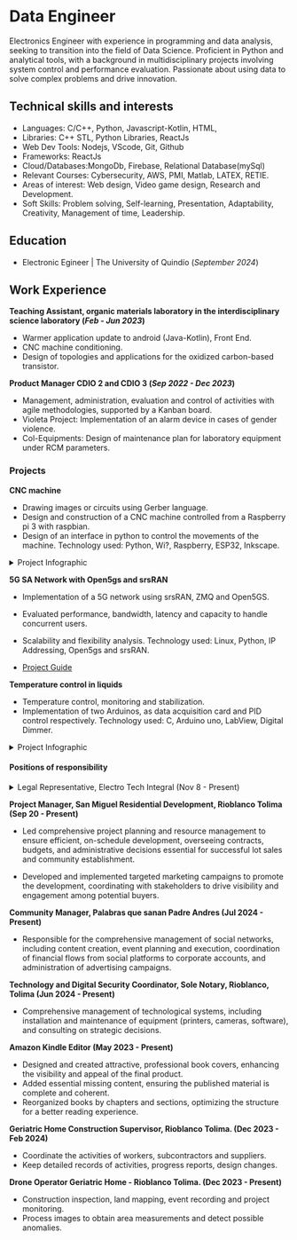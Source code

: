 # Data Engineer
Electronics Engineer with experience in programming and data analysis, seeking to transition into the field of Data Science. Proficient in Python and analytical tools, with a background in multidisciplinary projects involving system control and performance evaluation. Passionate about using data to solve complex problems and drive innovation.

## Technical skills and interests
- Languages: C/C++, Python, Javascript-Kotlin, HTML,
- Libraries: C++ STL, Python Libraries, ReactJs
- Web Dev Tools: Nodejs, VScode, Git, Github
- Frameworks: ReactJs
- Cloud/Databases:MongoDb, Firebase, Relational Database(mySql)
- Relevant Courses: Cybersecurity, AWS, PMI, Matlab, LATEX, RETIE.
- Areas of interest: Web design, Video game design, Research and Development.
- Soft Skills: Problem solving, Self-learning, Presentation, Adaptability, Creativity, Management of time, Leadership.

## Education
- Electronic Egineer | The University of Quindío (_September 2024_)								       		

## Work Experience
**Teaching Assistant, organic materials laboratory in the interdisciplinary science laboratory (_Feb - Jun 2023_)**

- Warmer application update to android (Java-Kotlin), Front End.
- CNC machine conditioning.
- Design of topologies and applications for the oxidized carbon-based transistor.

**Product Manager CDIO 2 and CDIO 3 (_Sep 2022 - Dec 2023_)**
- Management, administration, evaluation and control of activities with agile methodologies, supported by a Kanban board.
- Violeta Project: Implementation of an alarm device in cases of gender violence.
- Col-Equipments: Design of maintenance plan for laboratory equipment under RCM parameters.

### Projects

**CNC machine**
- Drawing images or circuits using Gerber language.
- Design and construction of a CNC machine controlled from a Raspberry pi 3 with raspbian.
- Design of an interface in python to control the movements of the machine.
Technology used: Python, Wi?, Raspberry, ESP32, Inkscape.

<details>
  <summary>Project Infographic</summary>
  <img src="assets/img/info.jpg" alt="Project Infographic">
  <br><br>
</details>


**5G SA Network with Open5gs and srsRAN**

- Implementation of a 5G network using srsRAN, ZMQ and Open5GS.
- Evaluated performance, bandwidth, latency and capacity to handle concurrent users.
- Scalability and flexibility analysis.
Technology used: Linux, Python, IP Addressing, Open5gs and srsRAN.

- [Project Guide](https://github.com/JsCc-Electro/5G-SA-Network-Open5gs-srsRAN)

**Temperature control in liquids**
- Temperature control, monitoring and stabilization.
- Implementation of two Arduinos, as data acquisition card and PID control respectively.
Technology used: C, Arduino uno, LabView, Digital Dimmer.

<details>
  <summary>Project Infographic</summary>
  <img src="assets/img/Calentador_Info.jpg" alt="Project Infographic">
<br><br>
</details>


#### Positions of responsibility
<details>  
  <summary> Legal Representative, Electro Tech Integral (Nov 8 - Present)</summary>


- Responsible for the legal representation of the company, managing contract execution, strategic decision-making, and ensuring regulatory compliance to support company growth and operations.

</details>

**Project Manager, San Miguel Residential Development, Rioblanco Tolima (Sep 20 - Present)**

- Led comprehensive project planning and resource management to ensure efficient, on-schedule development, overseeing contracts, budgets, and administrative decisions essential for successful lot sales and community establishment.

- Developed and implemented targeted marketing campaigns to promote the development, coordinating with stakeholders to drive visibility and engagement among potential buyers.

**Community Manager, Palabras que sanan Padre Andres (Jul 2024 - Present)**
- Responsible for the comprehensive management of social networks, including content creation, event planning and execution, coordination of financial flows from social platforms to corporate accounts, and administration of advertising campaigns.

**Technology and Digital Security Coordinator, Sole Notary, Rioblanco, Tolima (Jun 2024 - Present)**
- Comprehensive management of technological systems, including installation and maintenance of equipment (printers, cameras, software), and consulting on strategic decisions.

**Amazon Kindle Editor (May 2023 - Present)**
- Designed and created attractive, professional book covers, enhancing the visibility and appeal of the final product.
- Added essential missing content, ensuring the published material is complete and coherent.
- Reorganized books by chapters and sections, optimizing the structure for a better reading experience.

**Geriatric Home Construction Supervisor, Rioblanco Tolima. (Dec 2023 - Feb 2024)**
- Coordinate the activities of workers, subcontractors and suppliers.
- Keep detailed records of activities, progress reports, design changes.

**Drone Operator Geriatric Home - Rioblanco Tolima. (Dec 2023 - Present)**
- Construction inspection, land mapping, event recording and project monitoring.
- Process images to obtain area measurements and detect possible anomalies.



